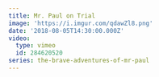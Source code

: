 ```yaml
---
title: Mr. Paul on Trial
image: 'https://i.imgur.com/qdawZl8.png'
date: '2018-08-05T14:30:00.000Z'
video:
  type: vimeo
  id: 284620520
series: the-brave-adventures-of-mr-paul
---
```


